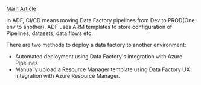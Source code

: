 [Main Article](https://learn.microsoft.com/en-us/azure/data-factory/continuous-integration-delivery)


In ADF, CI/CD means moving Data Factory pipelines from Dev to PROD(One env to another). ADF uses ARM templates to store configuration of Pipelines, datasets, data flows etc.

There are two  methods to deploy a data factory to another environment:

- Automated deployment using Data Factory's integration with Azure Pipelines
- Manually upload a Resource Manager template using Data Factory UX integration with Azure Resource Manager.